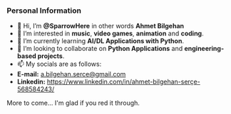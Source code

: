 ### Personal Information
- 👋 Hi, I’m **@SparrowHere** in other words **Ahmet Bilgehan**
- 👀 I’m interested in **music**, **video games**, **animation** and **coding**.
- 🌱 I’m currently learning **AI/DL Applications with Python**.
- 💞️ I’m looking to collaborate on **Python Applications** and **engineering-based projects**.
- 📫 My socials are as follows:
- **E-mail:** a.bilgehan.serce@gmail.com
- **Linkedin:** https://www.linkedin.com/in/ahmet-bilgehan-serçe-568584243/

More to come... I'm glad if you red it through.
<!---
SparrowHere/SparrowHere is a ✨ special ✨ repository because its `README.md` (this file) appears on your GitHub profile.
You can click the Preview link to take a look at your changes.
--->
